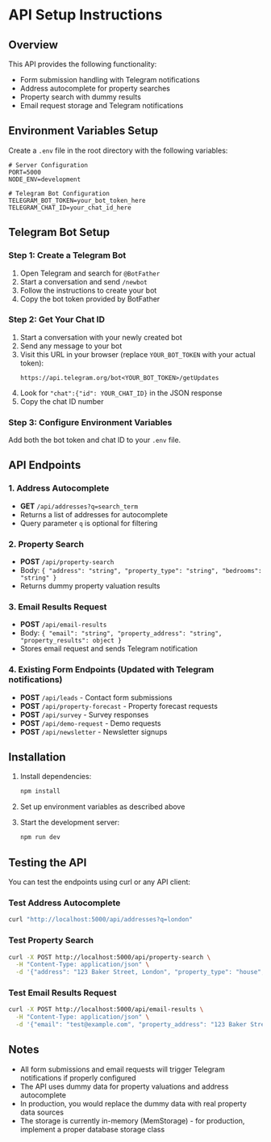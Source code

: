 # API Setup Instructions

## Overview
This API provides the following functionality:
- Form submission handling with Telegram notifications
- Address autocomplete for property searches
- Property search with dummy results
- Email request storage and Telegram notifications

## Environment Variables Setup

Create a `.env` file in the root directory with the following variables:

```env
# Server Configuration
PORT=5000
NODE_ENV=development

# Telegram Bot Configuration
TELEGRAM_BOT_TOKEN=your_bot_token_here
TELEGRAM_CHAT_ID=your_chat_id_here
```

## Telegram Bot Setup

### Step 1: Create a Telegram Bot
1. Open Telegram and search for `@BotFather`
2. Start a conversation and send `/newbot`
3. Follow the instructions to create your bot
4. Copy the bot token provided by BotFather

### Step 2: Get Your Chat ID
1. Start a conversation with your newly created bot
2. Send any message to your bot
3. Visit this URL in your browser (replace `YOUR_BOT_TOKEN` with your actual token):
   ```
   https://api.telegram.org/bot<YOUR_BOT_TOKEN>/getUpdates
   ```
4. Look for `"chat":{"id": YOUR_CHAT_ID}` in the JSON response
5. Copy the chat ID number

### Step 3: Configure Environment Variables
Add both the bot token and chat ID to your `.env` file.

## API Endpoints

### 1. Address Autocomplete
- **GET** `/api/addresses?q=search_term`
- Returns a list of addresses for autocomplete
- Query parameter `q` is optional for filtering

### 2. Property Search
- **POST** `/api/property-search`
- Body: `{ "address": "string", "property_type": "string", "bedrooms": "string" }`
- Returns dummy property valuation results

### 3. Email Results Request
- **POST** `/api/email-results`
- Body: `{ "email": "string", "property_address": "string", "property_results": object }`
- Stores email request and sends Telegram notification

### 4. Existing Form Endpoints (Updated with Telegram notifications)
- **POST** `/api/leads` - Contact form submissions
- **POST** `/api/property-forecast` - Property forecast requests
- **POST** `/api/survey` - Survey responses
- **POST** `/api/demo-request` - Demo requests
- **POST** `/api/newsletter` - Newsletter signups

## Installation

1. Install dependencies:
   ```bash
   npm install
   ```

2. Set up environment variables as described above

3. Start the development server:
   ```bash
   npm run dev
   ```

## Testing the API

You can test the endpoints using curl or any API client:

### Test Address Autocomplete
```bash
curl "http://localhost:5000/api/addresses?q=london"
```

### Test Property Search
```bash
curl -X POST http://localhost:5000/api/property-search \
  -H "Content-Type: application/json" \
  -d '{"address": "123 Baker Street, London", "property_type": "house", "bedrooms": "3"}'
```

### Test Email Results Request
```bash
curl -X POST http://localhost:5000/api/email-results \
  -H "Content-Type: application/json" \
  -d '{"email": "test@example.com", "property_address": "123 Baker Street, London", "property_results": {"currentValue": 500000}}'
```

## Notes

- All form submissions and email requests will trigger Telegram notifications if properly configured
- The API uses dummy data for property valuations and address autocomplete
- In production, you would replace the dummy data with real property data sources
- The storage is currently in-memory (MemStorage) - for production, implement a proper database storage class

